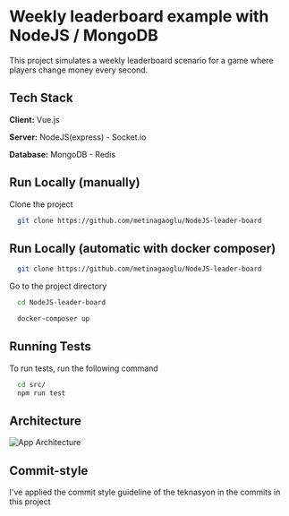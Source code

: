 # Weekly leaderboard example with NodeJS / MongoDB

This project simulates a weekly leaderboard scenario for a game where players change money every second.

## Tech Stack

**Client:** Vue.js

**Server:** NodeJS(express) - Socket.io

**Database:** MongoDB - Redis


## Run Locally (manually)

Clone the project

```bash
  git clone https://github.com/metinagaoglu/NodeJS-leader-board
```


## Run Locally (automatic with docker composer)


```bash
  git clone https://github.com/metinagaoglu/NodeJS-leader-board
```

Go to the project directory

```bash
  cd NodeJS-leader-board
```

```bash
  docker-composer up
```

## Running Tests

To run tests, run the following command

```bash
  cd src/
  npm run test
```

## Architecture


![App Architecture](https://github.com/metinagaoglu/NodeJS-leader-board/images/artitechure.png?raw=true)

## Commit-style

I've applied the commit style guideline of the teknasyon in the commits in this project